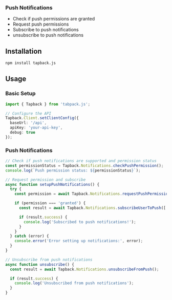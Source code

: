 ### Push Notifications
- Check if push permissions are granted
- Request push permissions
- Subscribe to push notifications
- unsubscribe to push notifications

## Installation

```bash
npm install tapback.js
```

## Usage

### Basic Setup

```typescript
import { Tapback } from 'tabpack.js';

// Configure the API
Tapback.Client.setClientConfig({
  baseUrl: '/api',
  apiKey: 'your-api-key',
  debug: true
});
```

### Push Notifications

```typescript
// Check if push notifications are supported and permission status
const permissionStatus = Tapback.Notifications.checkPushPermission();
console.log(`Push permission status: ${permissionStatus}`);

// Request permission and subscribe
async function setupPushNotifications() {
  try {
    const permission = await Tapback.Notifications.requestPushPermission();

    if (permission === 'granted') {
      const result = await Tapback.Notifications.subscribeUserToPush(['marketing', 'updates']);

      if (result.success) {
        console.log('Subscribed to push notifications!');
      }
    }
  } catch (error) {
    console.error('Error setting up notifications:', error);
  }
}

// Unsubscribe from push notifications
async function unsubscribe() {
  const result = await Tapback.Notifications.unsubscribeFromPush();

  if (result.success) {
    console.log('Unsubscribed from push notifications');
  }
}
```
